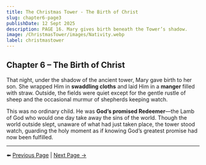```yaml
---
title: The Christmas Tower - The Birth of Christ
slug: chapter6-page3
publishDate: 12 Sept 2025
description: PAGE 16. Mary gives birth beneath the Tower’s shadow.
image: /ChristmasTower/images/Nativity.webp
label: christmastower
---
```


## Chapter 6 – The Birth of Christ  

That night, under the shadow of the ancient tower, Mary gave birth to her son. She wrapped Him in **swaddling cloths** and laid Him in a **manger** filled with straw. Outside, the fields were quiet except for the gentle rustle of sheep and the occasional murmur of shepherds keeping watch.  

This was no ordinary child. He was **God’s promised Redeemer**—the Lamb of God who would one day take away the sins of the world. Though the world outside slept, unaware of what had just taken place, the tower stood watch, guarding the holy moment as if knowing God’s greatest promise had now been fulfilled.  

---

⬅️ [Previous Page](chapter6-page2) | [Next Page →](chapter7-page1)
